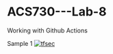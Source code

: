 # ACS730---Lab-8
Working with Github Actions

Sample 1
[![tfsec](https://github.com/Arunadevi-Krishnan/ACS730---Lab-8/actions/workflows/tfsec.yml/badge.svg)](https://github.com/Arunadevi-Krishnan/ACS730---Lab-8/actions/workflows/tfsec.yml)
